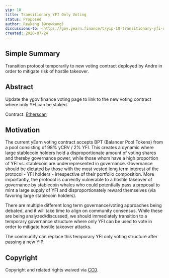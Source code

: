 ```yaml
---
yip: 10
title: Transitionary YFI Only Voting
status: Proposed
author: Rewkang (@rewkang)
discussions-to: <https://gov.yearn.finance/t/yip-10-transitionary-yfi-only-voting/481> 
created: 2020-07-24
---
```


## Simple Summary
<!--"If you can't explain it simply, you don't understand it well enough." Simply describe the outcome the proposed changes intends to achieve. This should be non-technical and accessible to a casual community member.-->
Transition protocol temporarily to new voting contract deployed by Andre in order to mitigate risk of hostile takeover.

## Abstract
<!--A short (~200 word) description of the proposed change, the abstract should clearly describe the proposed change. This is what *will* be done if the YIP is implemented, not *why* it should be done or *how* it will be done. If the YIP proposes deploying a new contract, write, "we propose to deploy a new contract that will do x".-->
Update the ygov.finance voting page to link to the new voting contract where only YFI can be staked.

Contract: [Etherscan](https://etherscan.io/address/0xad7e09665caa3404d9c6525d5997a10fc6c12cfe)

## Motivation
<!--This is the problem statement. This is the *why* of the YIP. It should clearly explain *why* the current state of the protocol is inadequate.  It is critical that you explain *why* the change is needed, if the YIP proposes changing how something is calculated, you must address *why* the current calculation is innaccurate or wrong. This is not the place to describe how the YIP will address the issue!-->
The current yEarn voting contract accepts BPT (Balancer Pool Tokens) from a pool consisting of 98% yCRV / 2% YFI. This creates a dynamic where large stablecoin holders hold a disproportionate amount of voting shares and thereby governance power, while those whom have a high proportion of YFI vs. stablecoin are underrepresented in governance. Governance should be dictated by those with the most vested long term interest of the protocol - YFI holders - irrespective of their portfolio composition. More importantly, the protocol is currently vulnerable to a hostile takeover of governance by stablecoin whales who could potentially pass a proposal to mint a large supply of YFI and disproportionately reward themselves (via favoring large stablecoin holders).

There are multiple different long term governance/voting approaches being debated, and it will take time to align on community consensus. While these are being analyzed/discussed, we should immediately transition to a temporary governance structure where only YFI can be used to vote in order to mitigate hostile takeover attacks.

The community can replace this temporary YFI only voting structure after passing a new YIP.

## Copyright
Copyright and related rights waived via [CC0](https://creativecommons.org/publicdomain/zero/1.0/).
